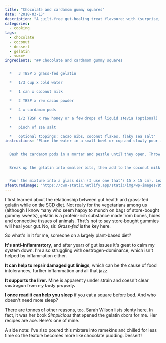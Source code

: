 ```yaml
---
title: "Chocolate and cardamom gummy squares"
date: "2018-03-10"
description: "A guilt-free gut-healing treat flavoured with (surprise, surprise) chocolate."
categories: 
  - cooking
tags: 
  - chocolate
  - coconut
  - dessert
  - gelatin
  - sweet
ingredients: "## Chocolate and cardamom gummy squares


  *   3 TBSP x grass-fed gelatin

  *   1/3 cup x cold water

  *   1 can x coconut milk

  *   2 TBSP x raw cacao powder

  *   4 x cardamom pods

  *   1/2 TBSP x raw honey or a few drops of liquid stevia (optional)

  *   pinch of sea salt

  *   optional toppings: cacao nibs, coconut flakes, flaky sea salt"
instructions: "Place the water in a small bowl or cup and slowly pour in the gelatin, whisking as you go to avoid clumps. Let it stand for 5 minutes until it becomes rubbery.


  Bash the cardamom pods in a mortar and pestle until they open. Throw them in a small pan with the coconut milk, cacao powder, salt and the sweetener (if using). Heat, while stirring, until almost boiling, then strain the liquid to remove the pods.


  Break up the gelatin into smaller bits, then add to the coconut milk liquid. Stir until all the gelatin has dissolved, then finish by pureeing with a stick blender to make it silky smooth.


  Pour the mixture into a glass dish (I use one that's 15 x 15 cm). Leave to cool before refrigerating. If you're adding toppings, sprinkle them over after around 30 minutes, when the mixture has stiffened slightly. It should be completely stiff in around an hour. Slice into small squares and serve."
sfeaturedImage: "https://cwn-static.netlify.app/static/img/wp-images/DSC_0232.jpg"
---
```


I first learned about the relationship between gut health and grass-fed gelatin while on the [SCD diet](http://www.breakingtheviciouscycle.info/). Not really for the vegetarians among us (although I know many who seem happy to munch on bags of store-bought gummy sweets), gelatin is a protein-rich substance made from bones, hides and connective tissues of animals. That's not to say store-bought gummies will heal your gut. No, sir. _Grass-fed_ is the key here.

So what's in it for me, someone on a largely plant-based diet?

**It's anti-inflammatory**, and after years of gut issues it's great to calm my system down. I'm also struggling with oestrogen-dominance, which isn't helped by inflammation either.

**It can help to repair damaged gut linings**, which can be the cause of food intolerances, further inflammation and all that jazz.

**It supports the liver.** Mine is apparently under strain and doesn't clear oestrogen from my body properly.

**I once read it can help you sleep** if you eat a square before bed. And who doesn't need more sleep?

There are tonnes of other reasons, too. Sarah Wilson lists plenty [here](http://www.sarahwilson.com/2014/09/my-latest-gut-health-obsession-gelatin/). In fact, it was her book _Simplicious_ that opened the gelatin doors for me. Her recipes are ace. Here's one of mine.

A side note: I've also poured this mixture into ramekins and chilled for less time so the texture becomes more like chocolate pudding. Dessert!
